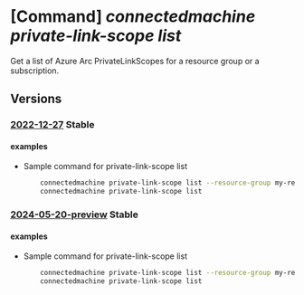 # [Command] _connectedmachine private-link-scope list_

Get a list of Azure Arc PrivateLinkScopes for a resource group or a subscription.

## Versions

### [2022-12-27](/Resources/mgmt-plane/L3N1YnNjcmlwdGlvbnMve30vcHJvdmlkZXJzL21pY3Jvc29mdC5oeWJyaWRjb21wdXRlL3ByaXZhdGVsaW5rc2NvcGVz/2022-12-27.xml) **Stable**

<!-- mgmt-plane /subscriptions/{}/providers/microsoft.hybridcompute/privatelinkscopes 2022-12-27 -->
<!-- mgmt-plane /subscriptions/{}/resourcegroups/{}/providers/microsoft.hybridcompute/privatelinkscopes 2022-12-27 -->

#### examples

- Sample command for private-link-scope list
    ```bash
        connectedmachine private-link-scope list --resource-group my-resource-group
        connectedmachine private-link-scope list
    ```

### [2024-05-20-preview](/Resources/mgmt-plane/L3N1YnNjcmlwdGlvbnMve30vcHJvdmlkZXJzL21pY3Jvc29mdC5oeWJyaWRjb21wdXRlL3ByaXZhdGVsaW5rc2NvcGVz/2024-05-20-preview.xml) **Stable**

<!-- mgmt-plane /subscriptions/{}/providers/microsoft.hybridcompute/privatelinkscopes 2024-05-20-preview -->
<!-- mgmt-plane /subscriptions/{}/resourcegroups/{}/providers/microsoft.hybridcompute/privatelinkscopes 2024-05-20-preview -->

#### examples

- Sample command for private-link-scope list
    ```bash
        connectedmachine private-link-scope list --resource-group my-resource-group
        connectedmachine private-link-scope list
    ```
